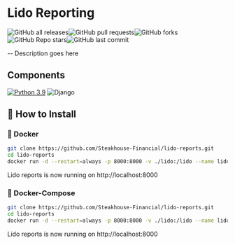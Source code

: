 # Lido Reporting
![GitHub all releases](https://img.shields.io/github/downloads/Steakhouse-Financial/lido-reports/total?style=for-the-badge)![GitHub pull requests](https://img.shields.io/github/issues-pr/Steakhouse-Financial/lido-reports?style=for-the-badge)![GitHub forks](https://img.shields.io/github/forks/Steakhouse-Financial/lido-reports?style=for-the-badge)![GitHub Repo stars](https://img.shields.io/github/stars/Steakhouse-Financial/lido-reports?style=for-the-badge)![GitHub last commit](https://img.shields.io/github/last-commit/Steakhouse-Financial/lido-reports?style=for-the-badge)

-- Description goes here

## Components
[![Python 3.9](https://img.shields.io/badge/python-3.9-blue.svg?style=for-the-badge)](https://www.python.org/downloads/release/python-360/) ![Django](https://img.shields.io/badge/django-%23092E20.svg?style=for-the-badge&logo=django&logoColor=white)

## 🔧 How to Install

### 🐳 Docker


```bash
git clone https://github.com/Steakhouse-Financial/lido-reports.git
cd lido-reports
docker run -d --restart=always -p 8000:8000 -v ./lido:/lido --name lido_reports louislam/uptime-kuma:1
```
Lido reports is now running on http://localhost:8000

### 🐳 Docker-Compose
```bash
git clone https://github.com/Steakhouse-Financial/lido-reports.git
cd lido-reports
docker run -d --restart=always -p 8000:8000 -v ./lido:/lido --name lido_reports louislam/uptime-kuma:1
```
Lido reports is now running on http://localhost:8000